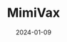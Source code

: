---  
layout: startup_page  
title: "MimiVax"  
id: "mimivax.com"  
permalink: "/mimivaxmimivax.com01092024/"  
website: "https://www.mimivax.com/"  
funding_round: ""  
funding_amount: ""  
investors: "Brain Tumor Investment Fund (BTIF), Sontag Innovation Fund, LLC, MEDA Angels, LLC, Varia Ventures, private investors"  
about: "MimiVax, Inc. is a clinical-stage biotechnology company developing SurVaxM, a survivin-targeted vaccine therapy for glioblastoma and other cancers. SurVaxM aims to revolutionize brain tumor treatment by stimulating the patient's immune response to control tumor growth and prevent recurrence. The therapy's potential extends to various cancers due to survivin's widespread presence."  
markets: "Biotechnology, Oncology, Immunotherapy, Drug Discovery"  
hq: "Buffalo, New York, United States"  
founded_year: "2011"  
linkedin: "https://www.linkedin.com/company/mimivax"  
twitter: "https://twitter.com/MimiVax_Inc"  
instagram: ""  
facebook: ""  
crunchbase: "https://www.crunchbase.com/organization/mimivax"  
pitchbook: "https://pitchbook.com/profiles/company/122866-93"  

date_display: "09-Jan-2024"  
date: "2024-01-09"

# SEO Optimization  
meta_title: "MimiVax"  
meta_description: "MimiVax, MimiVax, Inc. is a clinical-stage biotechnology company developing SurVaxM, a survivin-targeted vaccine therapy for glioblastoma and other cancers. Su..."  
meta_keywords: "MimiVax, Biotechnology, Oncology, Immunotherapy, Drug Discovery,  funding"  
canonical_url: "https://startup.projectstartups.com/mimivaxmimivax.com01092024/"  
---